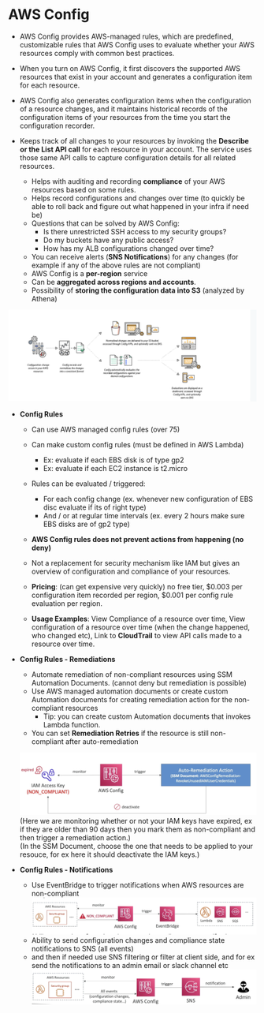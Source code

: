 # AWS Config

- AWS Config provides AWS-managed rules, which are predefined, customizable rules that AWS Config uses to evaluate whether your AWS resources comply with common best practices.
- When you turn on AWS Config, it first discovers the supported AWS resources that exist in your account and generates a configuration item for each resource.
- AWS Config also generates configuration items when the configuration of a resource changes, and it maintains historical records of the configuration items of your resources from the time you start the configuration recorder.
- Keeps track of all changes to your resources by invoking the **Describe or the List API call** for each resource in your account. The service uses those same API calls to capture configuration details for all related resources.

  - Helps with auditing and recording **compliance** of your AWS resources based on some rules.
  - Helps record configurations and changes over time (to quickly be able to roll back and figure out what happened in your infra if need be)
  - Questions that can be solved by AWS Config:
    - Is there unrestricted SSH access to my security groups?
    - Do my buckets have any public access?
    - How has my ALB configurations changed over time?
  - You can receive alerts (**SNS Notifications**) for any changes (for example if any of the above rules are not compliant)
  - AWS Config is a **per-region** service
  - Can be **aggregated across regions and accounts**.
  - Possibility of **storing the configuration data into S3** (analyzed by Athena)

![Alt text](images/ConfigWorking.png)

- **Config Rules**
    - Can use AWS managed config rules (over 75)
    - Can make custom config rules (must be defined in AWS Lambda)
        - Ex: evaluate if each EBS disk is of type gp2
        - Ex: evaluate if each EC2 instance is t2.micro
    - Rules can be evaluated / triggered:
        - For each config change (ex. whenever new configuration of EBS disc evaluate if its of right type)
        - And / or at regular time intervals (ex. every 2 hours make sure EBS disks are of gp2 type)
    - **AWS Config rules does not prevent actions from happening (no deny)**
    - Not a replacement for security mechanism like IAM but gives an overview of configuration and compliance of your resources.

    - **Pricing**: (can get expensive very quickly) no free tier, $0.003 per configuration item recorded per region, $0.001 per config rule evaluation per region.
    - **Usage Examples**: View Compliance of a resource over time, View configuration of a resource over time (when the change happened, who changed etc), Link to **CloudTrail** to view API calls made to a resource over time. 

- **Config Rules - Remediations**
    - Automate remediation of non-compliant resources using SSM Automation Documents. (cannot deny but remediation is possible)
    - Use AWS managed automation documents or create custom Automation documents for creating remediation action for the non-compliant resources
        - Tip: you can create custom Automation documents that invokes Lambda function.
    - You can set **Remediation Retries** if the resource is still non-compliant after auto-remediation

    ![Alt text](images/Config_Remediation.png)
    (Here we are monitoring whether or not your IAM keys have expired, ex if they are older than 90 days then you mark them as non-compliant and then trigger a remediation action.)  
    (In the SSM Document, choose the one that needs to be applied to your resouce, for ex here it should deactivate the IAM keys.)

- **Config Rules - Notifications**
    - Use EventBridge to trigger notifications when AWS resources are non-compliant 
    ![Alt text](images/Config_EventBridge.png)
    - Ability to send configuration changes and compliance state notifications to SNS (all events) 
    - and then if needed use SNS filtering or filter at client side, and for ex send the notifications to an admin email or slack channel etc
    ![Alt text](images/Config_SNS.png)